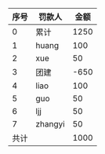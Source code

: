 |序号|罚款人|金额
|---- | ------ | --|
|0|累计| 1250
|1|huang| 100
|2|xue|50
|3|团建|-650
|4|liao|100
|5|guo|50
|6|ljj|50
|7|zhangyi|50
|共计||1000

